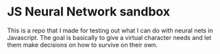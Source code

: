 # JS Neural Network sandbox
This is a repo that I made for testing out what I can do with neural nets in Javascript. The goal is basically to give a virtual character needs and let them make decisions on how to survive on their own.
